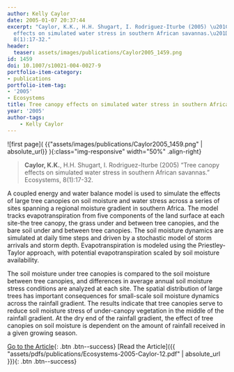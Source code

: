 ```yaml
---
author: Kelly Caylor
date: 2005-01-07 20:37:44
excerpt: "Caylor, K.K., H.H. Shugart, I. Rodriguez-Iturbe (2005) \u201CTree canopy
  effects on simulated water stress in southern African savannas.\u201D Ecosystems,
  8(1):17-32."
header:
  teaser: assets/images/publications/Caylor2005_1459.png
id: 1459
doi: 10.1007/s10021-004-0027-9
portfolio-item-category:
- publications
portfolio-item-tag:
- '2005'
- Ecosystems
title: Tree canopy effects on simulated water stress in southern African savannas
year: '2005'
author-tags:
    - Kelly Caylor
---
```


![first page]( {{"assets/images/publications/Caylor2005_1459.png" | absolute_url}} ){:class="img-responsive" width="50%" .align-right}

> **Caylor, K.K.**, H.H. Shugart, I. Rodriguez-Iturbe (2005) “Tree canopy effects on simulated water stress in southern African savannas.” Ecosystems, 8(1):17-32.


A coupled energy and water balance model is used to simulate the effects of large tree canopies on soil moisture and water stress across a series of sites spanning a regional moisture gradient in southern Africa. The model tracks evapotranspiration from five components of the land surface at each site-the tree canopy, the grass under and between tree canopies, and the bare soil under and between tree canopies. The soil moisture dynamics are simulated at daily time steps and driven by a stochastic model of storm arrivals and storm depth. Evapotranspiration is modeled using the Priestley-Taylor approach, with potential evapotranspiration scaled by soil moisture availability. 

The soil moisture under tree canopies is compared to the soil moisture between tree canopies, and differences in average annual soil moisture stress conditions are analyzed at each site. The spatial distribution of large trees has important consequences for small-scale soil moisture dynamics across the rainfall gradient. The results indicate that tree canopies serve to reduce soil moisture stress of under-canopy vegetation in the middle of the rainfall gradient. At the dry end of the rainfall gradient, the effect of tree canopies on soil moisture is dependent on the amount of rainfall received in a given growing season.


[Go to the Article](http://dx.doi.org/10.1007/s10021-004-0027-9){: .btn .btn--success} [Read the Article]({{ "assets/pdfs/publications/Ecosystems-2005-Caylor-12.pdf" | absolute_url }}){: .btn .btn--success}